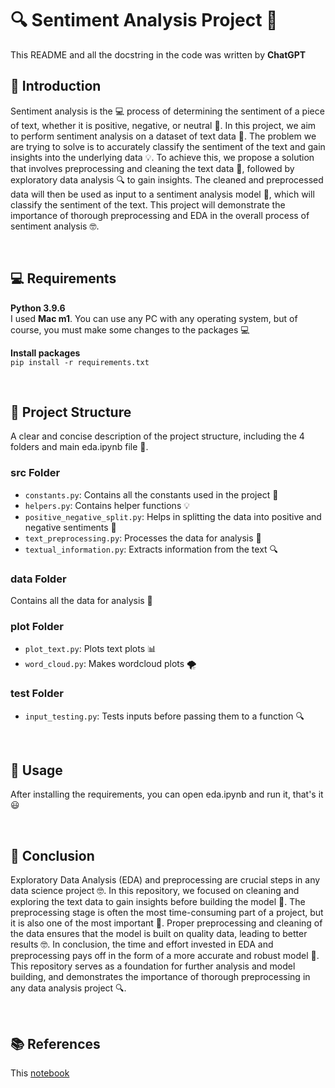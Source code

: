 # 🔍 Sentiment Analysis Project 🤔

This README and all the docstring in the code was written by **ChatGPT**

## 📜 Introduction
Sentiment analysis is the 💻 process of determining the sentiment of a piece of text, whether it is positive, negative, or neutral 🤔. In this project, we aim to perform sentiment analysis on a dataset of text data 💬. The problem we are trying to solve is to accurately classify the sentiment of the text and gain insights into the underlying data 💡. To achieve this, we propose a solution that involves preprocessing and cleaning the text data 🧼, followed by exploratory data analysis 🔍 to gain insights. The cleaned and preprocessed data will then be used as input to a sentiment analysis model 🧠, which will classify the sentiment of the text. This project will demonstrate the importance of thorough preprocessing and EDA in the overall process of sentiment analysis 🤓.

<br>

## 💻 Requirements
**Python 3.9.6**  
I used **Mac m1**. You can use any PC with any operating system, but of course, you must make some changes to the packages 💻  

**Install packages**  
`pip install -r requirements.txt`

<br>

## 📂 Project Structure
A clear and concise description of the project structure, including the 4 folders and main eda.ipynb file 💾.


### src Folder
* `constants.py`: Contains all the constants used in the project 🔖
* `helpers.py`: Contains helper functions 💡
* `positive_negative_split.py`: Helps in splitting the data into positive and negative sentiments 🤗
* `text_preprocessing.py`: Processes the data for analysis 🧼
* `textual_information.py`: Extracts information from the text 🔍


### data Folder
Contains all the data for analysis 💾


### plot Folder
* `plot_text.py`: Plots text plots 📊
* `word_cloud.py`: Makes wordcloud plots 🌪️


### test Folder
* `input_testing.py`: Tests inputs before passing them to a function 🔍

<br>

## 🚀 Usage
After installing the requirements, you can open eda.ipynb and run it, that's it 😃

<br>

## 🏁 Conclusion
Exploratory Data Analysis (EDA) and preprocessing are crucial steps in any data science project 🤓. In this repository, we focused on cleaning and exploring the text data to gain insights before building the model 🧠. The preprocessing stage is often the most time-consuming part of a project, but it is also one of the most important 💯. Proper preprocessing and cleaning of the data ensures that the model is built on quality data, leading to better results 🤓. In conclusion, the time and effort invested in EDA and preprocessing pays off in the form of a more accurate and robust model 💪. This repository serves as a foundation for further analysis and model building, and demonstrates the importance of thorough preprocessing in any data analysis project 🔍.

<br>

## 📚 References
This [notebook](https://www.kaggle.com/code/derrelldsouza/imdb-sentiment-analysis-eda-ml-lstm-bert/notebook)
